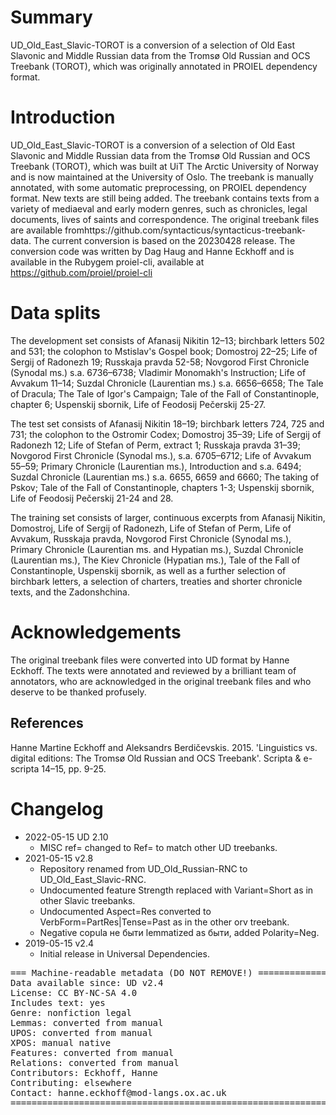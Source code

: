 # Summary

UD\_Old\_East\_Slavic-TOROT is a conversion of a selection of Old East Slavonic and Middle Russian data from the Tromsø Old Russian and OCS Treebank (TOROT), which was originally annotated in PROIEL dependency format.

# Introduction

UD_Old_East_Slavic-TOROT is a conversion of a selection of  Old East Slavonic and Middle Russian data from the Tromsø Old Russian and OCS Treebank (TOROT), which was built at UiT The Arctic University of Norway and is now maintained at the University of Oslo. The treebank is manually annotated, with some automatic preprocessing, on PROIEL dependency format. New texts are still being added. The treebank contains texts from a variety of mediaeval and early modern genres, such as chronicles, legal documents, lives of saints and correspondence. The original treebank files are available fromhttps://github.com/syntacticus/syntacticus-treebank-data. The current conversion is based on the 20230428 release. The conversion code was written by Dag Haug and Hanne Eckhoff and is available in the Rubygem proiel-cli, available at https://github.com/proiel/proiel-cli

# Data splits

The development set consists of Afanasij Nikitin 12–13; birchbark letters 502 and 531; the colophon to Mstislav's Gospel book; Domostroj 22–25; Life of Sergij of Radonezh 19; Russkaja pravda 52-58; Novgorod First Chronicle (Synodal ms.) s.a. 6736–6738; Vladimir Monomakh's Instruction; Life of Avvakum 11–14; Suzdal Chronicle (Laurentian ms.) s.a. 6656–6658; The Tale of Dracula; The Tale of Igor's Campaign; Tale of the Fall of Constantinople, chapter 6; Uspenskij sbornik, Life of Feodosij Pečerskij 25-27.

The test set consists of Afanasij Nikitin 18–19; birchbark letters 724, 725 and 731; the colophon to the Ostromir Codex; Domostroj 35–39; Life of Sergij of Radonezh 12; Life of Stefan of Perm, extract 1; Russkaja pravda 31–39; Novgorod First Chronicle (Synodal ms.), s.a. 6705–6712; Life of Avvakum 55–59; Primary Chronicle (Laurentian ms.), Introduction and s.a. 6494; Suzdal Chronicle (Laurentian ms.) s.a. 6655, 6659 and 6660; The taking of Pskov; Tale of the Fall of Constantinople, chapters 1-3; Uspenskij sbornik, Life of Feodosij Pečerskij 21-24 and 28.

The training set consists of larger, continuous excerpts from Afanasij Nikitin, Domostroj, Life of Sergij of Radonezh, Life of Stefan of Perm, Life of Avvakum, Russkaja pravda, Novgorod First Chronicle (Synodal ms.), Primary Chronicle (Laurentian ms. and Hypatian ms.), Suzdal Chronicle (Laurentian ms.), The Kiev Chronicle (Hypatian ms.), Tale of the Fall of Constantinople, Uspenskij sbornik, as well as a further selection of birchbark letters, a selection of charters, treaties and shorter chronicle texts, and the Zadonshchina.

# Acknowledgements

The original treebank files were converted into UD format by Hanne Eckhoff. The texts were annotated and reviewed by a brilliant team of annotators, who are acknowledged in the original treebank files and who deserve to be thanked profusely.

## References

Hanne Martine Eckhoff and Aleksandrs Berdičevskis. 2015. 'Linguistics vs. digital editions: The Tromsø Old Russian and OCS Treebank'. Scripta & e-scripta 14–15, pp. 9-25.


# Changelog

* 2022-05-15 UD 2.10
  * MISC ref= changed to Ref= to match other UD treebanks.
* 2021-05-15 v2.8
  * Repository renamed from UD_Old_Russian-RNC to UD_Old_East_Slavic-RNC.
  * Undocumented feature Strength replaced with Variant=Short as in other Slavic treebanks.
  * Undocumented Aspect=Res converted to VerbForm=PartRes|Tense=Past as in the other orv treebank.
  * Negative copula не быти lemmatized as быти, added Polarity=Neg.
* 2019-05-15 v2.4
  * Initial release in Universal Dependencies.


<pre>
=== Machine-readable metadata (DO NOT REMOVE!) ================================
Data available since: UD v2.4
License: CC BY-NC-SA 4.0
Includes text: yes
Genre: nonfiction legal
Lemmas: converted from manual
UPOS: converted from manual
XPOS: manual native
Features: converted from manual
Relations: converted from manual
Contributors: Eckhoff, Hanne
Contributing: elsewhere
Contact: hanne.eckhoff@mod-langs.ox.ac.uk
===============================================================================
</pre>
